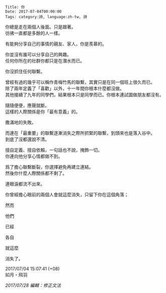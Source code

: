     Title: 你
    Date: 2017-07-04T00:00:00
    Tags: category:詩, language:zh-tw, 詩

你總是走在兩個人後面。只是跟著。<br>
彷彿一直都是多餘的人一樣。<br>

有能夠分享自己的事情的親友、家人，你是羨慕的。<br>

你並沒有誰可以分享自己的興趣。<br>
任何你所在的社群你都只是在潛水而已。<br>

你沒抓住任何聯繫。<br>

曾經有過的幾乎可以稱作青梅竹馬的聯繫，其實只是在同一個班上很久而已。<br>
除了兩年定義了「喜歡」以外，十一年間你根本什麼都沒做。<br>
其他接續了九年的同學們，結果根本只是同學而已。你根本連試圖做朋友都沒有。<br>

隨隨便便，應聲就斷。<br>
這樣的人際關係是你「最有意義」的。<br>

撒滿地的失敗。<br>

而連在「最重要」的聯繫逐漸消失之際所抓緊的聯繫，到頭來也是落入谷中。<br>
到底了沒都還說不清。<br>

擅自定義、擅自依賴，一句話也不說，掩飾一切。<br>
你連向他分享心情都做不到。<br>

爲了擔心聯繫斷裂，你選擇避免再建立連結。<br>
然後你什麼人際關係都不剩了。<br>

連眼淚都流不出來。<br>

你曾經擔心眼前的兩個人會就這麼消失，只留下你在這個角落；<br>

然而<br>

他們<br>

已經<br>

各自<br>

就這麼<br>

消失了。<br>

2017/07/04 15:07:41 (+08)<br>
如月・飛羽<br>

*2017/07/28 編輯：修正文法*
